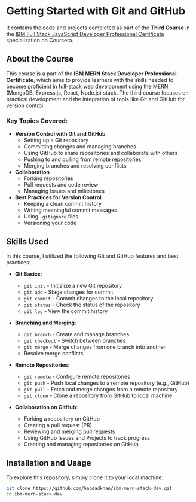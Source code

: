 # Getting Started with Git and GitHub

It contains the code and projects completed as part of the **Third Course** in the [IBM Full Stack JavaScript Developer Professional Certificate](https://www.coursera.org/professional-certificates/ibm-full-stack-javascript-developer) specialization on Coursera.

## About the Course

This course is a part of the **IBM MERN Stack Developer Professional Certificate**, which aims to provide learners with the skills needed to become proficient in full-stack web development using the MERN (MongoDB, Express.js, React, Node.js) stack. The third course focuses on practical development and the integration of tools like Git and GitHub for version control.

### Key Topics Covered:
- **Version Control with Git and GitHub**
  - Setting up a Git repository
  - Committing changes and managing branches
  - Using GitHub to share repositories and collaborate with others
  - Pushing to and pulling from remote repositories
  - Merging branches and resolving conflicts
- **Collaboration**
  - Forking repositories
  - Pull requests and code review
  - Managing issues and milestones
- **Best Practices for Version Control**
  - Keeping a clean commit history
  - Writing meaningful commit messages
  - Using `.gitignore` files
  - Versioning your code

## Skills Used

In this course, I utilized the following Git and GitHub features and best practices:

- **Git Basics**:
  - `git init` - Initialize a new Git repository
  - `git add` - Stage changes for commit
  - `git commit` - Commit changes to the local repository
  - `git status` - Check the status of the repository
  - `git log` - View the commit history

- **Branching and Merging**:
  - `git branch` - Create and manage branches
  - `git checkout` - Switch between branches
  - `git merge` - Merge changes from one branch into another
  - Resolve merge conflicts

- **Remote Repositories**:
  - `git remote` - Configure remote repositories
  - `git push` - Push local changes to a remote repository (e.g., GitHub)
  - `git pull` - Fetch and merge changes from a remote repository
  - `git clone` - Clone a repository from GitHub to local machine

- **Collaboration on GitHub**:
  - Forking a repository on GitHub
  - Creating a pull request (PR)
  - Reviewing and merging pull requests
  - Using GitHub Issues and Projects to track progress
  - Creating and managing repositories on GitHub

## Installation and Usage

To explore this repository, simply clone it to your local machine:

```bash
git clone https://github.com/haqdadkhan/ibm-mern-stack-dev.git
cd ibm-mern-stack-dev

